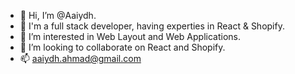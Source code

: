 - 👋 Hi, I’m @Aaiydh.
- 👔 I'm a full stack developer, having experties in React & Shopify.
- 👀 I’m interested in Web Layout and Web Applications.
- 💞️ I’m looking to collaborate on React and Shopify.
- 📫 aaiydh.ahmad@gmail.com

<!---
Aaiydh/Aaiydh is a ✨ special ✨ repository because its `README.md` (this file) appears on your GitHub profile.
You can click the Preview link to take a look at your changes.
--->
